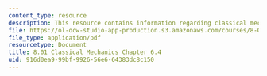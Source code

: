 ```yaml
---
content_type: resource
description: This resource contains information regarding classical mechanics.
file: https://ol-ocw-studio-app-production.s3.amazonaws.com/courses/8-01sc-classical-mechanics-fall-2016/916d0ea999bf992656e664383dc8c150_MIT8_01F16_chapter6.4.pdf
file_type: application/pdf
resourcetype: Document
title: 8.01 Classical Mechanics Chapter 6.4
uid: 916d0ea9-99bf-9926-56e6-64383dc8c150
---
```

